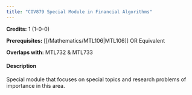```yaml
---
title: "COV879 Special Module in Financial Algorithms"
---
```

**Credits:** 1 (1-0-0)

**Prerequisites:** [[/Mathematics/MTL106|MTL106]] OR Equivalent

**Overlaps with:** MTL732 & MTL733

#### Description
Special module that focuses on special topics and research problems of importance in this area.
